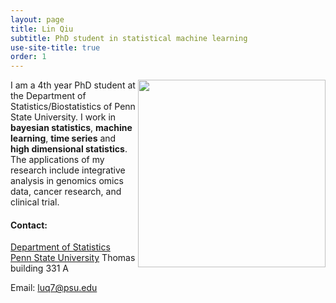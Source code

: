 ```yaml
---
layout: page
title: Lin Qiu
subtitle: PhD student in statistical machine learning
use-site-title: true
order: 1
---
```

<img align="right" src="{{site.baseurl}}/assets/img/ca.png" alt="" width="300">

I am a 4th year PhD student at the Department of Statistics/Biostatistics of Penn State University. I work in **bayesian statistics**, **machine learning**, **time series** and **high dimensional statistics**. The applications of my research include integrative analysis in genomics omics data, cancer research, and clinical trial. 

#### Contact:
[Department of Statistics](https://science.psu.edu/stat)  
[Penn State University](https://www.psu.edu)
 Thomas building 331 A


Email: luq7@psu.edu

